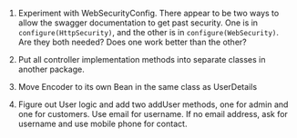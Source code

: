 1) Experiment with WebSecurityConfig. There appear to be two ways to allow the swagger documentation to get past security. One is in `configure(HttpSecurity)`, and the other is in `configure(WebSecurity)`. Are they both needed? Does one work better than the other?

1) Put all controller implementation methods into separate classes in another package.
1) Move Encoder to its own Bean in the same class as UserDetails
1) Figure out User logic and add two addUser methods, one for admin and one for customers. Use email for username. If no email address, ask for username and use mobile phone for contact.